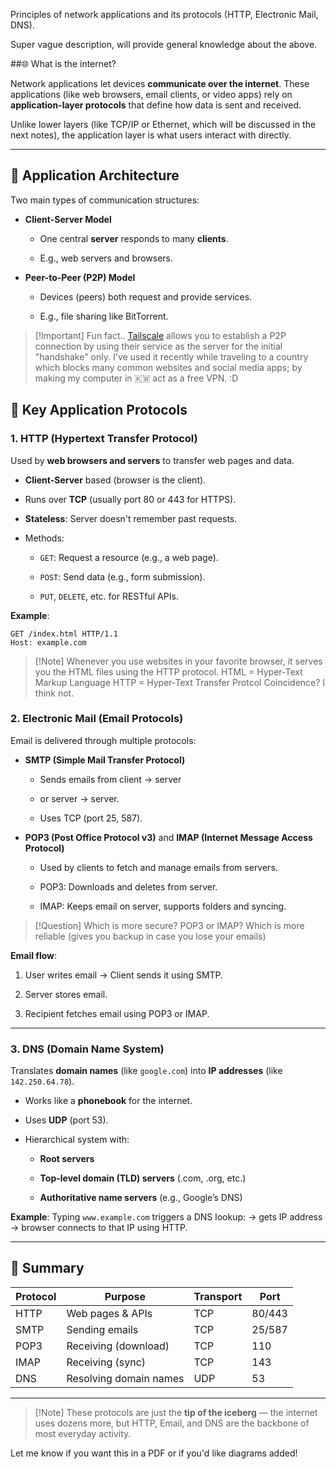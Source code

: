 Principles of network applications and its protocols (HTTP, Electronic Mail, DNS).  

Super vague description, will provide general knowledge about the above.



##🌐 What is the internet?

Network applications let devices **communicate over the internet**. These applications (like web browsers, email clients, or video apps) rely on **application-layer protocols** that define how data is sent and received.

Unlike lower layers (like TCP/IP or Ethernet, which will be discussed in the next notes), the application layer is what users interact with directly.

---

## 💬 Application Architecture

Two main types of communication structures:

- **Client-Server Model**
    
    - One central **server** responds to many **clients**.
        
    - E.g., web servers and browsers.
        
- **Peer-to-Peer (P2P) Model**
    
    - Devices (peers) both request and provide services.
        
    - E.g., file sharing like BitTorrent.


> [!Important] Fun fact..
> [Tailscale](https://tailscale.com/) allows you to establish a P2P connection by using their service as the server for the initial "handshake" only.
> I've used it recently while traveling to a country which blocks many common websites and social media apps; by making my computer in 🇰🇼 act as a free VPN. :D



## 📡 Key Application Protocols

### 1. **HTTP (Hypertext Transfer Protocol)**

Used by **web browsers and servers** to transfer web pages and data.

- **Client-Server** based (browser is the client).
    
- Runs over **TCP** (usually port 80 or 443 for HTTPS).
    
- **Stateless**: Server doesn't remember past requests.
    
- Methods:
    
    - `GET`: Request a resource (e.g., a web page).
        
    - `POST`: Send data (e.g., form submission).
        
    - `PUT`, `DELETE`, etc. for RESTful APIs.
        

**Example**:

```http
GET /index.html HTTP/1.1
Host: example.com
```

> [!Note] Whenever you use websites in your favorite browser, it serves you the HTML files using the HTTP protocol. 
> HTML = Hyper-Text Markup Language
> HTTP = Hyper-Text Transfer Protcol
> Coincidence? I think not.

### 2. **Electronic Mail (Email Protocols)**

Email is delivered through multiple protocols:

- **SMTP (Simple Mail Transfer Protocol)**
    
    - Sends emails from client → server 
    - or server → server.
        
    - Uses TCP (port 25, 587).
        
- **POP3 (Post Office Protocol v3)** and **IMAP (Internet Message Access Protocol)**
    
    - Used by clients to fetch and manage emails from servers.
        
    - POP3: Downloads and deletes from server.
        
    - IMAP: Keeps email on server, supports folders and syncing.

> [!Question] Which is more secure? POP3 or IMAP?
> Which is more reliable (gives you backup in case you lose your emails)

**Email flow**:

1. User writes email → Client sends it using SMTP.
    
2. Server stores email.
    
3. Recipient fetches email using POP3 or IMAP.
    

---

### 3. **DNS (Domain Name System)**

Translates **domain names** (like `google.com`) into **IP addresses** (like `142.250.64.78`).

- Works like a **phonebook** for the internet.
    
- Uses **UDP** (port 53).
    
- Hierarchical system with:
    
    - **Root servers**
        
    - **Top-level domain (TLD) servers** (.com, .org, etc.)
        
    - **Authoritative name servers** (e.g., Google’s DNS)
        

**Example**: Typing `www.example.com` triggers a DNS lookup: → gets IP address → browser connects to that IP using HTTP.

---

## 🔑 Summary

|Protocol|Purpose|Transport|Port|
|---|---|---|---|
|HTTP|Web pages & APIs|TCP|80/443|
|SMTP|Sending emails|TCP|25/587|
|POP3|Receiving (download)|TCP|110|
|IMAP|Receiving (sync)|TCP|143|
|DNS|Resolving domain names|UDP|53|

---

> [!Note] These protocols are just the **tip of the iceberg** — the internet uses dozens more, but HTTP, Email, and DNS are the backbone of most everyday activity.

Let me know if you want this in a PDF or if you'd like diagrams added!
